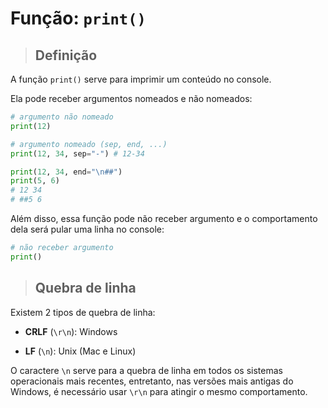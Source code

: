 # Função: `print()`

> ## **Definição**

A função `print()` serve para imprimir um conteúdo no console.

Ela pode receber argumentos nomeados e não nomeados:

```python
# argumento não nomeado
print(12)

# argumento nomeado (sep, end, ...)
print(12, 34, sep="-") # 12-34

print(12, 34, end="\n##")
print(5, 6)
# 12 34
# ##5 6
```

Além disso, essa função pode não receber argumento e o comportamento dela será pular uma linha no console:

```python
# não receber argumento
print()
```

> ## **Quebra de linha**

Existem 2 tipos de quebra de linha:

- **CRLF** (`\r\n`): Windows

- **LF** (`\n`): Unix (Mac e Linux)

O caractere `\n` serve para a quebra de linha em todos os sistemas operacionais mais recentes, entretanto, nas versões mais antigas do Windows, é necessário usar `\r\n` para atingir o mesmo comportamento.
